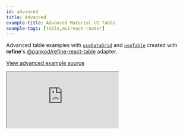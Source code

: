 ```yaml
---
id: advanced
title: Advanced
example-title: Advanced Material UI Table
example-tags: [table,muireact-router]
---
```



Advanced table examples with [`useDataGrid`](/api-reference/mui/hooks/useDataGrid.md) and [`useTable`](https://react-table.tanstack.com/) created with **refine**'s [@pankod/refine-react-table](https://github.com/pankod/refine/tree/master/packages/react-table) adapter. 

[View advanced example source](https://github.com/pankod/refine/tree/master/examples/table/mui/advancedTable)

<iframe loading="lazy" src="https://stackblitz.com//github/pankod/refine/tree/master/examples/table/mui/advancedTable?embed=1&view=preview&theme=dark&preset=node"
    style={{width: "100%", height:"80vh", border: "0px", borderRadius: "8px", overflow:"hidden"}}
    title="refine-use-data-grid-example"
></iframe>
